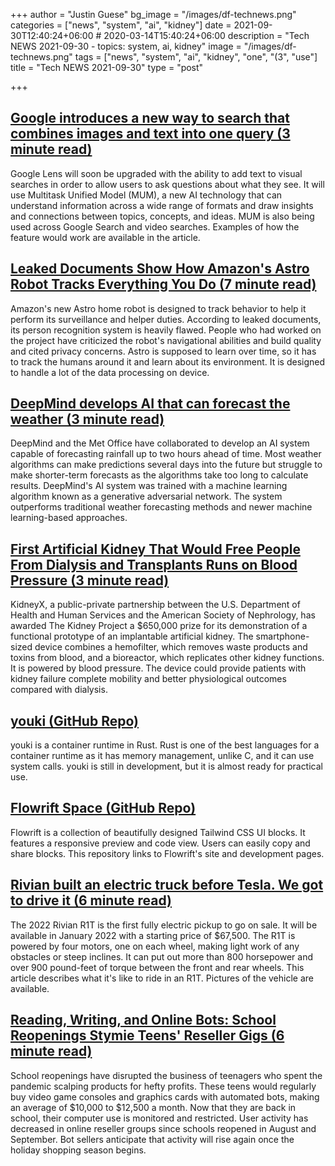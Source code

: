 +++
author = "Justin Guese"
bg_image = "/images/df-technews.png"
categories = ["news", "system", "ai", "kidney"]
date = 2021-09-30T12:40:24+06:00 # 2020-03-14T15:40:24+06:00
description = "Tech NEWS 2021-09-30 - topics: system, ai, kidney"
image = "/images/df-technews.png"
tags = ["news", "system", "ai", "kidney", "one", "(3", "use"]
title = "Tech NEWS 2021-09-30"
type = "post"

+++

## [Google introduces a new way to search that combines images and text into one query (3 minute read)](https://techcrunch.com/2021/09/29/google-introduces-a-new-way-to-search-that-combines-images-and-text-into-one-query/)

Google Lens will soon be upgraded with the ability to add text to visual searches in order to allow users to ask questions about what they see. It will use Multitask Unified Model (MUM), a new AI technology that can understand information across a wide range of formats and draw insights and connections between topics, concepts, and ideas. MUM is also being used across Google Search and video searches. Examples of how the feature would work are available in the article.

## [Leaked Documents Show How Amazon's Astro Robot Tracks Everything You Do (7 minute read)](https://www.vice.com/en/article/93ypp8/leaked-documents-amazon-astro-surveillance-robot-tracking)

Amazon's new Astro home robot is designed to track behavior to help it perform its surveillance and helper duties. According to leaked documents, its person recognition system is heavily flawed. People who had worked on the project have criticized the robot's navigational abilities and build quality and cited privacy concerns. Astro is supposed to learn over time, so it has to track the humans around it and learn about its environment. It is designed to handle a lot of the data processing on device.

## [DeepMind develops AI that can forecast the weather (3 minute read)](https://siliconangle.com/2021/09/29/deepmind-develops-ai-can-forecast-weather/)

DeepMind and the Met Office have collaborated to develop an AI system capable of forecasting rainfall up to two hours ahead of time. Most weather algorithms can make predictions several days into the future but struggle to make shorter-term forecasts as the algorithms take too long to calculate results. DeepMind's AI system was trained with a machine learning algorithm known as a generative adversarial network. The system outperforms traditional weather forecasting methods and newer machine learning-based approaches.

## [First Artificial Kidney That Would Free People From Dialysis and Transplants Runs on Blood Pressure (3 minute read)](https://www.goodnewsnetwork.org/artificial-kidney-free-people-from-dialysis-blood-pressue/)

KidneyX, a public-private partnership between the U.S. Department of Health and Human Services and the American Society of Nephrology, has awarded The Kidney Project a $650,000 prize for its demonstration of a functional prototype of an implantable artificial kidney. The smartphone-sized device combines a hemofilter, which removes waste products and toxins from blood, and a bioreactor, which replicates other kidney functions. It is powered by blood pressure. The device could provide patients with kidney failure complete mobility and better physiological outcomes compared with dialysis.

## [youki (GitHub Repo)](https://github.com/containers/youki)

youki is a container runtime in Rust. Rust is one of the best languages for a container runtime as it has memory management, unlike C, and it can use system calls. youki is still in development, but it is almost ready for practical use.

## [Flowrift Space (GitHub Repo)](https://github.com/uicrooks/flowrift-space/)

Flowrift is a collection of beautifully designed Tailwind CSS UI blocks. It features a responsive preview and code view. Users can easily copy and share blocks. This repository links to Flowrift's site and development pages.

## [Rivian built an electric truck before Tesla. We got to drive it (6 minute read)](https://www.businessinsider.com/rivian-r1t-ev-electric-pickup-first-drive-impressions-photos-2021-9)

The 2022 Rivian R1T is the first fully electric pickup to go on sale. It will be available in January 2022 with a starting price of $67,500. The R1T is powered by four motors, one on each wheel, making light work of any obstacles or steep inclines. It can put out more than 800 horsepower and over 900 pound-feet of torque between the front and rear wheels. This article describes what it's like to ride in an R1T. Pictures of the vehicle are available.

## [Reading, Writing, and Online Bots: School Reopenings Stymie Teens' Reseller Gigs (6 minute read)](https://www.pcmag.com/news/reading-writing-and-online-bots-school-reopenings-stymie-teens-reseller)

School reopenings have disrupted the business of teenagers who spent the pandemic scalping products for hefty profits. These teens would regularly buy video game consoles and graphics cards with automated bots, making an average of $10,000 to $12,500 a month. Now that they are back in school, their computer use is monitored and restricted. User activity has decreased in online reseller groups since schools reopened in August and September. Bot sellers anticipate that activity will rise again once the holiday shopping season begins.

